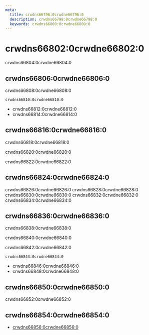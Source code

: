 ```yaml
---
meta:
  title: crwdns66796:0crwdne66796:0
  description: crwdns66798:0crwdne66798:0
  keywords: crwdns66800:0crwdne66800:0
---
```


# crwdns66802:0crwdne66802:0
crwdns66804:0crwdne66804:0

<entry-ad />

## crwdns66806:0crwdne66806:0
crwdns66808:0crwdne66808:0

`crwdns66810:0crwdne66810:0`
- crwdns66812:0crwdne66812:0
- crwdns66814:0crwdne66814:0


## crwdns66816:0crwdne66816:0
crwdns66818:0crwdne66818:0

  crwdns66820:0crwdne66820:0

  crwdns66822:0crwdne66822:0

## crwdns66824:0crwdne66824:0
crwdns66826:0crwdne66826:0
<alert type="success">crwdns66828:0crwdne66828:0</alert>
<alert type="info">crwdns66830:0crwdne66830:0</alert>
<alert type="warning">crwdns66832:0crwdne66832:0</alert>
<alert type="error">crwdns66834:0crwdne66834:0</alert>

## crwdns66836:0crwdne66836:0
crwdns66838:0crwdne66838:0

  crwdns66840:0crwdne66840:0

  crwdns66842:0crwdne66842:0

  `crwdns66844:0crwdne66844:0`
  - crwdns66846:0crwdne66846:0
  - crwdns66848:0crwdne66848:0

## crwdns66850:0crwdne66850:0
crwdns66852:0crwdne66852:0

## crwdns66854:0crwdne66854:0
  - [crwdns66856:0crwdne66856:0]()

<endmatter />
